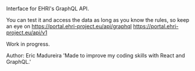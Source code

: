 Interface for EHRI's GraphQL API. 

You can test it and access the data as long as you know the rules, so keep an eye on 
https://portal.ehri-project.eu/api/graphql 
https://portal.ehri-project.eu/api/v1 

Work in progress. 

Author: Eric Madureira 
'Made to improve my coding skills with React and GraphQL.' 
